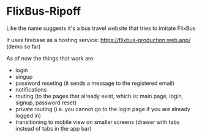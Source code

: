 # FlixBus-Ripoff
Like the name suggests it's a bus travel website that tries to imitate FlixBus

It uses firebase as a hosting service: https://flixbus-production.web.app/ (demo so far)

As of now the things that work are: 
- login
- singup
- password reseting (it sends a message to the registered email)
- notifications
- routing (to the pages that already exist, which is: main page, login, signup, password reset)
- private routing (i.e. you cannot go to the login page if you are already logged in)
- transitioning to mobile view on smaller screens (drawer with tabs instead of tabs in the app bar)
